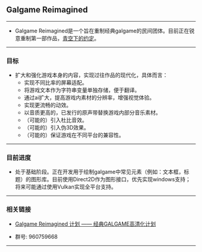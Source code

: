## Galgame Reimagined

---

+ Galgame Reimagined是一个旨在重制经典galgame的民间团体。目前正在锐意重制第一部作品，[青空下的约定](https://vndb.org/v182)。

---

### 目标  

  + 扩大和强化游戏本身的内容，实现过往作品的现代化，具体而言：
    + 实现不同比率的屏幕适配。  
    + 将游戏文本作为字符串变量单独存储，便于翻译。
    + 通过ai扩大，提高游戏内素材的分辨率，增强视觉体验。
    + 实现更流畅的动效。
    + 以音质更高的，已发行的原声带替换游戏内部分音乐素材。
    + （可能的）引入杜比音效。
    + （可能的）引入伪3D效果。
    + （可能的）保证游戏在不同平台的兼容性。

---

### 目前进度

  + 处于基础阶段。正在开发用于绘制galgame中常见元素（例如：文本框，标题）的图形库。目前使用Direct2D作为图形接口，优先实现windows支持；将来可能通过使用Vulkan实现全平台支持。

---

### 相关链接

+ [Galgame&nbsp;Reimagined&nbsp;计划&nbsp;——&nbsp;经典GALGAME高清化计划](https://tieba.baidu.com/p/8987323496)

+ 群号: 960759668

---




